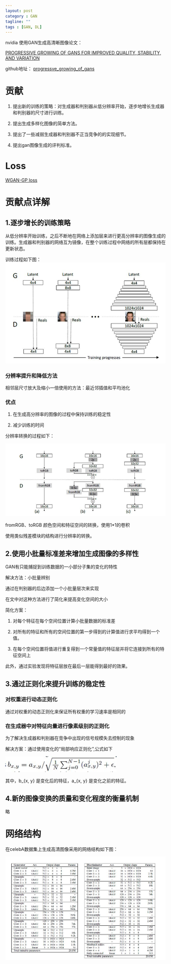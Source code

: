 ```yaml
---
layout: post
category : GAN
tagline: ""
tags : [GAN, DL]
---
```


nvidia 使用GAN生成高清晰图像论文：

[PROGRESSIVE GROWING OF GANS FOR IMPROVED QUALITY, STABILITY, AND VARIATION](https://arxiv.org/pdf/1710.10196.pdf)

github地址： [progressve_growing_of_gans](https://github.com/tkarras/progressive_growing_of_gans)

# 贡献  
1. 提出新的训练的策略：对生成器和判别器从低分辨率开始，逐步地增长生成器和判别器的尺寸进行训练。

2. 提出生成多样化图像的简单方法。

3. 提出了一些减弱生成器和判别器不正当竞争的的实现细节。


4.  提出gan图像生成的评判标准。

# Loss   
[WGAN-GP loss](https://baijiahao.baidu.com/s?id=1569977751436387&wfr=spider&for=pc)

# 贡献点详解     
## 1.逐步增长的训练策略    

从低分辨率开始训练，之后不断地在网络上添加层来进行更高分辨率的图像生成的训练。生成器和判别器的网络互为镜像，在整个训练过程中网络的所有层都保持在更新状态。

训练过程如下图：   
<img src="/assets/pics/nvidia-HD-training-process.JPG" alt="训练过程"/>

### 分辨率提升和降低方法    

相邻层尺寸放大及缩小一倍使用的方法：最近邻插值和平均池化

### 优点   
1. 在生成高分辨率的图像的过程中保持训练的稳定性

2. 减少训练的时间

分辨率转换的过程如下：

<img src="/assets/pics/nvidia-hd-resolution-transfer.JPG" alt="分辨率转换过程"/>


fromRGB、toRGB 颜色空间和特征空间的转换，使用1*1的卷积

使用类似残差模块的结构进行分辨率的转换。

## 2.使用小批量标准差来增加生成图像的多样性

GAN有只能捕捉到训练数据的一小部分子集的变化的特性

解决方法：小批量辨别

通过在判别器的后边添加一个小批量层次来实现

在文中对这种方法进行了简化来提高变化空间的大小

简化方案：

1. 对每个特征在每个空间位置计算小批量数据的标准差

2. 对所有的特征和所有的空间位置的第一步得到的计算值进行求平均得到一个值。

3. 在每个空间位置将值进行重复得到一个常量值的特征层并将它连接到所有的特征空间上


此外，通过实验发现将特征层放在最后一层能得到最好的效果。


## 3.通过正则化来提升训练的稳定性   
### 对权重进行动态正则化    

通过对权重的动态正则化来保证所有权重的学习速率是相同的

### 在生成器中对特征向量进行像素级别的正则化    

为了解决生成器和判别器在竞争中出现的信号规模失去控制的现象

解决方案：通过使用变化的“局部响应正则化”,公式如下

<img src="/assets/pics/nvidia-hd-formula.JPG" alt="局部响应正则化公式"/>


其中，b_{x, y} 是变化后的特征，a_{x, y} 是变化之前的特征。


## 4.新的图像变换的质量和变化程度的衡量机制

略


# 网络结构

在celebA数据集上生成高清图像采用的网络结构如下图：     

<img src="/assets/pics/nvidia-hd-network.JPG" alt="网络结构"/>




